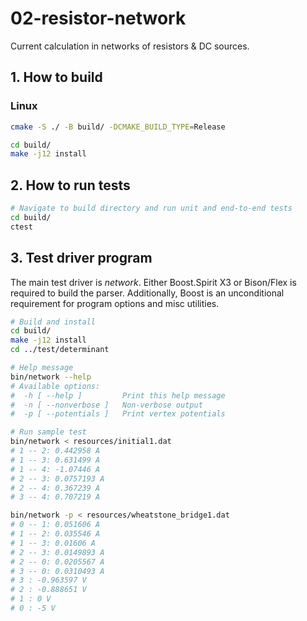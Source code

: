 # 02-resistor-network

Current calculation in networks of resistors & DC sources.

## 1. How to build
### Linux
```sh
cmake -S ./ -B build/ -DCMAKE_BUILD_TYPE=Release

cd build/
make -j12 install
```

## 2. How to run tests
```sh
# Navigate to build directory and run unit and end-to-end tests
cd build/
ctest
```

## 3. Test driver program
The main test driver is _network_. Either Boost.Spirit X3 or Bison/Flex is required to build the parser. Additionally, Boost is an unconditional requirement for program options and misc utilities.

```sh
# Build and install
cd build/
make -j12 install
cd ../test/determinant

# Help message
bin/network --help
# Available options:
#  -h [ --help ]         Print this help message
#  -n [ --nonverbose ]   Non-verbose output
#  -p [ --potentials ]   Print vertex potentials

# Run sample test
bin/network < resources/initial1.dat
# 1 -- 2: 0.442958 A
# 1 -- 3: 0.631499 A
# 1 -- 4: -1.07446 A
# 2 -- 3: 0.0757193 A
# 2 -- 4: 0.367239 A
# 3 -- 4: 0.707219 A

bin/network -p < resources/wheatstone_bridge1.dat
# 0 -- 1: 0.051606 A
# 1 -- 2: 0.035546 A
# 1 -- 3: 0.01606 A
# 2 -- 3: 0.0149893 A
# 2 -- 0: 0.0205567 A
# 3 -- 0: 0.0310493 A
# 3 : -0.963597 V
# 2 : -0.888651 V
# 1 : 0 V
# 0 : -5 V

```